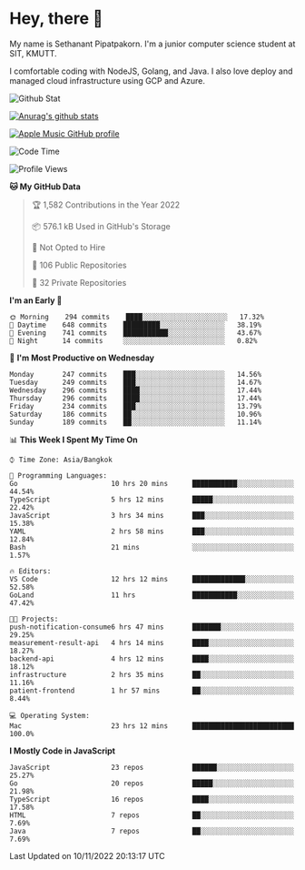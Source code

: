# Hey, there 🙌
My name is Sethanant Pipatpakorn. I'm a junior computer science student at SIT, KMUTT.

I comfortable coding with NodeJS, Golang, and Java. I also love deploy and managed cloud infrastructure using GCP and Azure.

![Github Stat](https://github-profile-summary-cards.vercel.app/api/cards/profile-details?username=thetkpark&theme=dracula)

[![Anurag's github stats](https://github-readme-stats.vercel.app/api?username=thetkpark&count_private=true&show_icons=true&theme=tokyonight)](https://github.com/anuraghazra/github-readme-stats)

[![Apple Music GitHub profile](https://apple-music-github-profile.rayriffy.com/theme/light.svg?uid=000347.6120fcbefcb74cd59d65c108cc315787.1333)](https://github.com/rayriffy/apple-music-github-profile)

<!--START_SECTION:waka-->
![Code Time](http://img.shields.io/badge/Code%20Time-907%20hrs%2039%20mins-blue)

![Profile Views](http://img.shields.io/badge/Profile%20Views-3-blue)

**🐱 My GitHub Data** 

> 🏆 1,582 Contributions in the Year 2022
 > 
> 📦 576.1 kB Used in GitHub's Storage 
 > 
> 🚫 Not Opted to Hire
 > 
> 📜 106 Public Repositories 
 > 
> 🔑 32 Private Repositories  
 > 
**I'm an Early 🐤** 

```text
🌞 Morning    294 commits    ████░░░░░░░░░░░░░░░░░░░░░   17.32% 
🌆 Daytime    648 commits    █████████░░░░░░░░░░░░░░░░   38.19% 
🌃 Evening    741 commits    ███████████░░░░░░░░░░░░░░   43.67% 
🌙 Night      14 commits     ░░░░░░░░░░░░░░░░░░░░░░░░░   0.82%

```
📅 **I'm Most Productive on Wednesday** 

```text
Monday       247 commits    ███░░░░░░░░░░░░░░░░░░░░░░   14.56% 
Tuesday      249 commits    ███░░░░░░░░░░░░░░░░░░░░░░   14.67% 
Wednesday    296 commits    ████░░░░░░░░░░░░░░░░░░░░░   17.44% 
Thursday     296 commits    ████░░░░░░░░░░░░░░░░░░░░░   17.44% 
Friday       234 commits    ███░░░░░░░░░░░░░░░░░░░░░░   13.79% 
Saturday     186 commits    ██░░░░░░░░░░░░░░░░░░░░░░░   10.96% 
Sunday       189 commits    ██░░░░░░░░░░░░░░░░░░░░░░░   11.14%

```


📊 **This Week I Spent My Time On** 

```text
⌚︎ Time Zone: Asia/Bangkok

💬 Programming Languages: 
Go                       10 hrs 20 mins      ███████████░░░░░░░░░░░░░░   44.54% 
TypeScript               5 hrs 12 mins       █████░░░░░░░░░░░░░░░░░░░░   22.42% 
JavaScript               3 hrs 34 mins       ███░░░░░░░░░░░░░░░░░░░░░░   15.38% 
YAML                     2 hrs 58 mins       ███░░░░░░░░░░░░░░░░░░░░░░   12.84% 
Bash                     21 mins             ░░░░░░░░░░░░░░░░░░░░░░░░░   1.57%

🔥 Editors: 
VS Code                  12 hrs 12 mins      █████████████░░░░░░░░░░░░   52.58% 
GoLand                   11 hrs              ███████████░░░░░░░░░░░░░░   47.42%

🐱‍💻 Projects: 
push-notification-consume6 hrs 47 mins       ███████░░░░░░░░░░░░░░░░░░   29.25% 
measurement-result-api   4 hrs 14 mins       ████░░░░░░░░░░░░░░░░░░░░░   18.27% 
backend-api              4 hrs 12 mins       ████░░░░░░░░░░░░░░░░░░░░░   18.12% 
infrastructure           2 hrs 35 mins       ██░░░░░░░░░░░░░░░░░░░░░░░   11.16% 
patient-frontend         1 hr 57 mins        ██░░░░░░░░░░░░░░░░░░░░░░░   8.44%

💻 Operating System: 
Mac                      23 hrs 12 mins      █████████████████████████   100.0%

```

**I Mostly Code in JavaScript** 

```text
JavaScript               23 repos            ██████░░░░░░░░░░░░░░░░░░░   25.27% 
Go                       20 repos            █████░░░░░░░░░░░░░░░░░░░░   21.98% 
TypeScript               16 repos            ████░░░░░░░░░░░░░░░░░░░░░   17.58% 
HTML                     7 repos             ██░░░░░░░░░░░░░░░░░░░░░░░   7.69% 
Java                     7 repos             ██░░░░░░░░░░░░░░░░░░░░░░░   7.69%

```



 Last Updated on 10/11/2022 20:13:17 UTC
<!--END_SECTION:waka-->
